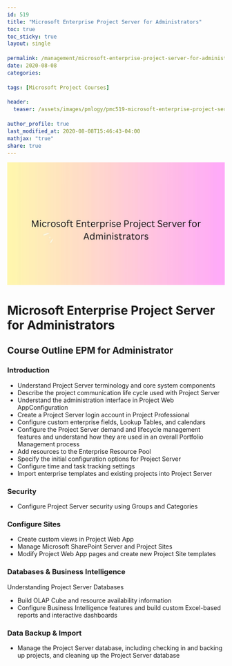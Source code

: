 ```yaml
---
id: 519    
title: "Microsoft Enterprise Project Server for Administrators"
toc: true
toc_sticky: true
layout: single

permalink: /management/microsoft-enterprise-project-server-for-administrators
date: 2020-08-08
categories:

tags: [Microsoft Project Courses]

header:
  teaser: /assets/images/pmlogy/pmc519-microsoft-enterprise-project-server-for-administrators.jpg

author_profile: true
last_modified_at: 2020-08-08T15:46:43-04:00
mathjax: "true"
share: true
---
```


![Microsoft Enterprise Project Server For Administrators](/assets/images/pmlogy/pmc519-microsoft-enterprise-project-server-for-administrators.jpg)

# Microsoft Enterprise Project Server for Administrators

## Course Outline EPM for Administrator

### Introduction

*   Understand Project Server terminology and core system components
*   Describe the project communication life cycle used with Project Server
*   Understand the administration interface in Project Web AppConfiguration
*   Create a Project Server login account in Project Professional
*   Configure custom enterprise fields, Lookup Tables, and calendars
*   Configure the Project Server demand and lifecycle management features and understand how they are used in an overall Portfolio Management process
*   Add resources to the Enterprise Resource Pool
*   Specify the initial configuration options for Project Server
*   Configure time and task tracking settings
*   Import enterprise templates and existing projects into Project Server

### Security

*   Configure Project Server security using Groups and Categories

### Configure Sites

*   Create custom views in Project Web App
*   Manage Microsoft SharePoint Server and Project Sites
*   Modify Project Web App pages and create new Project Site templates

### Databases & Business Intelligence

Understanding Project Server Databases

*   Build OLAP Cube and resource availability information
*   Configure Business Intelligence features and build custom Excel-based reports and interactive dashboards

### Data Backup & Import

*   Manage the Project Server database, including checking in and backing up projects, and cleaning up the Project Server database